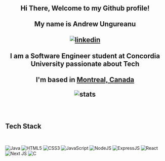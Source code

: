 <div align="center">
<h2>Hi There, Welcome to my Github profile!
<br />
<br />
My name is Andrew Ungureanu
<br />
<br />
<a href="https://www.linkedin.com/in/andrew-razvan-ungureanu-22b7402aa/" target="_blank">
<img src=https://img.shields.io/badge/linkedin-%2300acee.svg?color=405DE6&style=for-the-badge&logo=linkedin&logoColor=white alt=linkedin style="margin-bottom: 5px;" />
</a>

I am a Software Engineer student at Concordia University passionate about Tech
<br />
<br />
I'm based in **[Montreal, Canada](https://www.google.com/maps/dir/''/Montreal,+QC/@45.6587584,-74.2231385,83355m/data=!3m1!1e3!4m14!4m13!1m5!1m1!1s0x4cc91a541c64b70d:0x654e3138211fefef!2m2!1d-73.5673919!2d45.5018869!1m5!1m1!1s0x4cc91a541c64b70d:0x654e3138211fefef!2m2!1d-73.5673919!2d45.5018869!3e3?entry=ttu&g_ep=EgoyMDI1MDExNS4wIKXMDSoASAFQAw%3D%3D)**



![stats](https://github-readme-stats.vercel.app/api/top-langs/?username=AndrewRazvan&layout=compact&theme=dark&bg_color=0A0A0A)

<br />
</div>

## Tech Stack

<br />


![Java](https://img.shields.io/badge/java-%2300599C.svg?style=for-the-badge&logo=Java&logoColor=white)
![HTML5](https://img.shields.io/badge/html5-%23E34F26.svg?style=for-the-badge&logo=html5&logoColor=white)
![CSS3](https://img.shields.io/badge/css3-%231572B6.svg?style=for-the-badge&logo=css3&logoColor=white)
![JavaScript](https://img.shields.io/badge/JavaScript-F7DF1E?style=for-the-badge&logo=javascript&logoColor=black)
![NodeJS](https://img.shields.io/badge/Node.js-43853D?style=for-the-badge&logo=node.js&logoColor=white)
![ExpressJS](https://img.shields.io/badge/Express.js-404D59?style=for-the-badge)
![React](https://img.shields.io/badge/react-%2320232a.svg?style=for-the-badge&logo=react&logoColor=%2361DAFB)
![Next JS](https://img.shields.io/badge/next.js-000000?style=for-the-badge&logo=nextdotjs&logoColor=white)
![C](https://img.shields.io/badge/c-%2300599C.svg?style=for-the-badge&logo=c&logoColor=white)